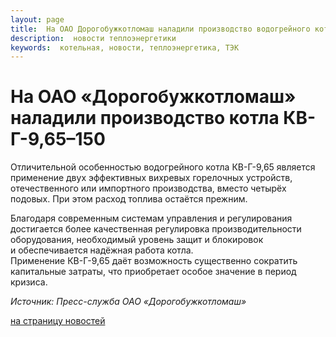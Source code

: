 ```yaml
---
layout: page
title:  На ОАО Дорогобужкотломаш наладили производство водогрейного котла КВ-Г-9,65-150
description:  новости теплоэнергетики
keywords:  котельная, новости, теплоэнергетика, ТЭК
---
```


# На ОАО «Дорогобужкотломаш» наладили производство котла КВ-Г-9,65–150

Отличительной особенностью водогрейного котла КВ-Г-9,65 является применение
двух эффективных вихревых горелочных устройств, отечественного или импортного
производства, вместо четырёх подовых. При этом расход топлива остаётся
прежним.

Благодаря современным системам управления и регулирования достигается более
качественная регулировка производительности оборудования, необходимый уровень
защит и блокировок и обеспечивается надёжная работа котла.  
Применение КВ-Г-9,65 даёт возможность существенно сократить капитальные
затраты, что приобретает особое значение в период кризиса.

_Источник: Пресс-служба ОАО «Дорогобужкотломаш»_

[на страницу новостей](/news.shtml)

